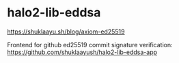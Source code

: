 # halo2-lib-eddsa

https://shuklaayu.sh/blog/axiom-ed25519

Frontend for github ed25519 commit signature verification: https://github.com/shuklaayush/halo2-lib-eddsa-app
